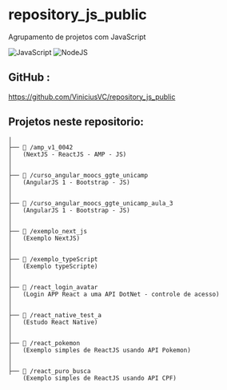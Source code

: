 # repository_js_public
Agrupamento de projetos com JavaScript


![JavaScript](https://img.shields.io/badge/JavaScript-F7DF1E?style=for-the-badge&logo=javascript&logoColor=black) ![NodeJS](https://img.shields.io/badge/node.js-6DA55F?style=for-the-badge&logo=node.js&logoColor=white)

## GitHub : 

https://github.com/ViniciusVC/repository_js_public


## Projetos neste repositorio:
```
│
├── 📂 /amp_v1_0042
│   (NextJS - ReactJS - AMP - JS)
│
│
├── 📂 /curso_angular_moocs_ggte_unicamp
│   (AngularJS 1 - Bootstrap - JS) 
│
│
├── 📂 /curso_angular_moocs_ggte_unicamp_aula_3
│   (AngularJS 1 - Bootstrap - JS) 
│
│
├── 📂 /exemplo_next_js
│   (Exemplo NextJS)
│
│
├── 📂 /exemplo_typeScript
│   (Exemplo typeScripte)
│
│
├── 📂 /react_login_avatar
│   (Login APP React a uma API DotNet - controle de acesso)
│  
│
├── 📂 /react_native_test_a
│   (Estudo React Native)
│
│
├── 📂 /react_pokemon
│   (Exemplo simples de ReactJS usando API Pokemon)
│
│ 
├── 📂 /react_puro_busca
    (Exemplo simples de ReactJS usando API CPF)

```
